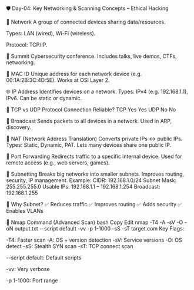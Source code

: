 🛡️ Day-04: Key Networking & Scanning Concepts – Ethical Hacking


📡 Network
A group of connected devices sharing data/resources.

Types: LAN (wired), Wi-Fi (wireless).

Protocol: TCP/IP.

🧠 Summit
Cybersecurity conference.
Includes talks, live demos, CTFs, networking.

🔐 MAC ID
Unique address for each network device (e.g. 00:1A:2B:3C:4D:5E).
Works at OSI Layer 2.

🌐 IP Address
Identifies devices on a network.
Types: IPv4 (e.g. 192.168.1.1), IPv6.
Can be static or dynamic.

🔄 TCP vs UDP
Protocol	Connection	Reliable?
TCP	Yes	Yes
UDP	No	No

📢 Broadcast
Sends packets to all devices in a network.
Used in ARP, discovery.

🔁 NAT (Network Address Translation)
Converts private IPs ↔ public IPs.
Types: Static, Dynamic, PAT.
Lets many devices share one public IP.

🔂 Port Forwarding
Redirects traffic to a specific internal device.
Used for remote access (e.g., web servers, games).

🧩 Subnetting
Breaks big networks into smaller subnets.
Improves routing, security, IP management.
Example:
CIDR: 192.168.1.0/24
Subnet Mask: 255.255.255.0
Usable IPs: 192.168.1.1 – 192.168.1.254
Broadcast: 192.168.1.255

🔐 Why Subnet?
✅ Reduces traffic
✅ Improves routing
✅ Adds security
✅ Enables VLANs

🧪 Nmap Command (Advanced Scan)
bash
Copy
Edit
nmap -T4 -A -sV -O -oN output.txt --script default -vv -p 1-1000 -sS -sT target.com
Key Flags:

-T4: Faster scan
-A: OS + version detection
-sV: Service versions
-O: OS detect
-sS: Stealth SYN scan
-sT: TCP connect scan

--script default: Default scripts

-vv: Very verbose

-p 1-1000: Port range
